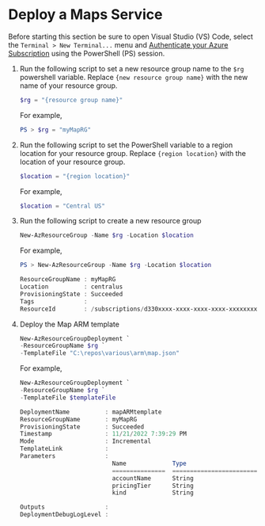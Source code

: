 # Deploy a Maps Service

Before starting this section be sure to open Visual Studio (VS) Code, select the `Terminal > New Terminal...` menu and [Authenticate your Azure Subscription](howto-connecttoazure.md) using the PowerShell (PS) session.

1. Run the following script to set a new resource group name to the `$rg` powershell variable. Replace `{new resource group name}` with the new name of your resource group.

    ```powershell
    $rg = "{resource group name}"
    ```

    For example,

    ```powershell
    PS > $rg = "myMapRG"
    ```

1. Run the following script to set the PowerShell variable to a region location for your resource group.  Replace `{region location}` with the location of your resource group.

    ```powershell
    $location = "{region location}"
    ```

    For example,

    ```powershell
    $location = "Central US"
    ```

1. Run the following script to create a new resource group

    ```powershell
    New-AzResourceGroup -Name $rg -Location $location
    ```

    For example,

    ```powershell
    PS > New-AzResourceGroup -Name $rg -Location $location

    ResourceGroupName : myMapRG
    Location          : centralus
    ProvisioningState : Succeeded
    Tags              : 
    ResourceId        : /subscriptions/d330xxxx-xxxx-xxxx-xxxx-xxxxxxxxabda/resourceGroups/MessagingRG
    
    ```

1. Deploy the Map ARM template

    ```powershell
    New-AzResourceGroupDeployment `
    -ResourceGroupName $rg `
    -TemplateFile "C:\repos\various\arm\map.json"
    ```

    For example,

    ```powershell
    New-AzResourceGroupDeployment `
    -ResourceGroupName $rg `
    -TemplateFile $templateFile

    DeploymentName          : mapARMtemplate
    ResourceGroupName       : myMapRG
    ProvisioningState       : Succeeded
    Timestamp               : 11/21/2022 7:39:29 PM
    Mode                    : Incremental
    TemplateLink            : 
    Parameters              : 
                              Name             Type                       Value
                              ===============  =========================  ==========
                              accountName      String                     "xxxxxxxxxx"
                              pricingTier      String                     "S0"
                              kind             String                     "Gen1"
    
    Outputs                 : 
    DeploymentDebugLogLevel : 
    ```
